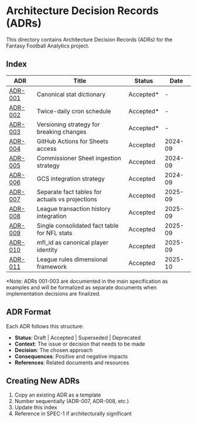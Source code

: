 # Architecture Decision Records (ADRs)

This directory contains Architecture Decision Records (ADRs) for the Fantasy Football Analytics project.

## Index

| ADR | Title | Status | Date |
| ----------------------------------------------------------------- | ----------------------------------------------- | ---------- | ------- |
| [ADR-001](../../docs/spec/SPEC-1_v_2.2.md#adrs-examples) | Canonical stat dictionary | Accepted\* | - |
| [ADR-002](../../docs/spec/SPEC-1_v_2.2.md#adrs-examples) | Twice-daily cron schedule | Accepted\* | - |
| [ADR-003](../../docs/spec/SPEC-1_v_2.2.md#adrs-examples) | Versioning strategy for breaking changes | Accepted\* | - |
| [ADR-004](ADR-004-github-actions-for-sheets.md) | GitHub Actions for Sheets access | Accepted | 2024-09 |
| [ADR-005](ADR-005-commissioner-sheet-ingestion-strategy.md) | Commissioner Sheet ingestion strategy | Accepted | 2024-09 |
| [ADR-006](ADR-006-gcs-integration-strategy.md) | GCS integration strategy | Accepted | 2024-09 |
| [ADR-007](ADR-007-separate-fact-tables-actuals-vs-projections.md) | Separate fact tables for actuals vs projections | Accepted | 2025-09 |
| [ADR-008](ADR-008-league-transaction-history-integration.md) | League transaction history integration | Accepted | 2025-09 |
| [ADR-009](ADR-009-single-consolidated-fact-table-nfl-stats.md) | Single consolidated fact table for NFL stats | Accepted | 2025-09 |
| [ADR-010](ADR-010-mfl-id-canonical-player-identity.md) | mfl_id as canonical player identity | Accepted | 2025-09 |
| [ADR-011](ADR-011-league-rules-dimensional-framework.md) | League rules dimensional framework | Accepted | 2025-10 |

\*Note: ADRs 001-003 are documented in the main specification as examples and will be formalized as separate documents when implementation decisions are finalized.

## ADR Format

Each ADR follows this structure:

- **Status**: Draft | Accepted | Superseded | Deprecated
- **Context**: The issue or decision that needs to be made
- **Decision**: The chosen approach
- **Consequences**: Positive and negative impacts
- **References**: Related documents and resources

## Creating New ADRs

1. Copy an existing ADR as a template
1. Number sequentially (ADR-007, ADR-008, etc.)
1. Update this index
1. Reference in SPEC-1 if architecturally significant
